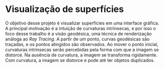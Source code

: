 # Visualização de superfícies

O objetivo desse projeto é visualizar superfícies em uma interface gráfica.
A principal motivação é a intuição de curvaturas intrínsecas, e por isso o foco desse trabalho é a visão geodésica, uma técnica de renderização análoga ao *Ray Tracing*.
A partir de um ponto, curvas geodésicas são traçadas, e os pontos atingidos são observados. Ao mover o ponto inicial, curvaturas intrínsecas serão percebidas pela forma com que a imagem se distorce. Na ausência de curvatura, a imagem se transforma rigidamente. Com curvatura, a imagem se distorce e pode até ter objetos duplicados.